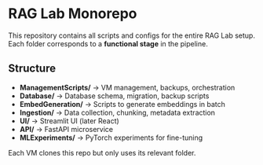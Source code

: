 # RAG Lab Monorepo

This repository contains all scripts and configs for the entire RAG Lab setup.
Each folder corresponds to a **functional stage** in the pipeline.

## Structure

- **ManagementScripts/** → VM management, backups, orchestration
- **Database/** → Database schema, migration, backup scripts
- **EmbedGeneration/** → Scripts to generate embeddings in batch
- **Ingestion/** → Data collection, chunking, metadata extraction
- **UI/** → Streamlit UI (later React)
- **API/** → FastAPI microservice
- **MLExperiments/** → PyTorch experiments for fine-tuning

Each VM clones this repo but only uses its relevant folder.
